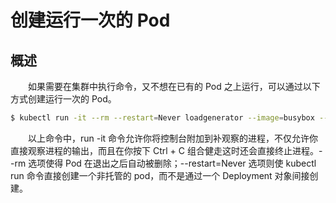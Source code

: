 # 创建运行一次的 Pod
## 概述
&emsp;&emsp;如果需要在集群中执行命令，又不想在已有的 Pod 之上运行，可以通过以下方式创建运行一次的 Pod。

```bash
$ kubectl run -it --rm --restart=Never loadgenerator --image=busybox -- sh -c "while true; do wget -o - -q http://kubia.default; done"
```

&emsp;&emsp;以上命令中，run -it 命令允许你将控制台附加到补观察的进程，不仅允许你直接观察进程的输出，而且在你按下 Ctrl + C 组合健走这时还会直接终止进程。--rm 选项使得 Pod 在退出之后自动被删除；--restart=Never 选项则使 kubectl run 命令直接创建一个非托管的 pod，而不是通过一个 Deployment 对象间接创建。